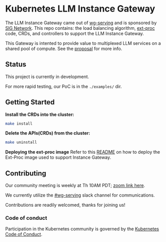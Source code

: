 # Kubernetes LLM Instance Gateway

The LLM Instance Gateway came out of [wg-serving](https://github.com/kubernetes/community/tree/master/wg-serving) and is sponsored by [SIG Network](https://github.com/kubernetes/community/blob/master/sig-network/README.md#gateway-api-inference-extension). This repo contains: the load balancing algorithm, [ext-proc](https://www.envoyproxy.io/docs/envoy/latest/configuration/http/http_filters/ext_proc_filter) code, CRDs, and controllers to support the LLM Instance Gateway.

This Gateway is intented to provide value to multiplexed LLM services on a shared pool of compute. See the [proposal](https://github.com/kubernetes-sigs/wg-serving/tree/main/proposals/012-llm-instance-gateway) for more info.

## Status

This project is currently in development. 

For more rapid testing, our PoC is in the `./examples/` dir.


## Getting Started

**Install the CRDs into the cluster:**

```sh
make install
```

**Delete the APIs(CRDs) from the cluster:**

```sh
make uninstall
```

**Deploying the ext-proc image**
Refer to this [README](https://github.com/kubernetes-sigs/llm-instance-gateway/blob/main/pkg/README.md) on how to deploy the Ext-Proc image used to support Instance Gateway.

## Contributing

Our community meeting is weekly at Th 10AM PDT; [zoom link here](https://zoom.us/j/9955436256?pwd=Z2FQWU1jeDZkVC9RRTN4TlZyZTBHZz09).

We currently utilize the [#wg-serving](https://kubernetes.slack.com/?redir=%2Fmessages%2Fwg-serving) slack channel for communications.

Contributions are readily welcomed, thanks for joining us!

### Code of conduct

Participation in the Kubernetes community is governed by the [Kubernetes Code of Conduct](code-of-conduct.md).

